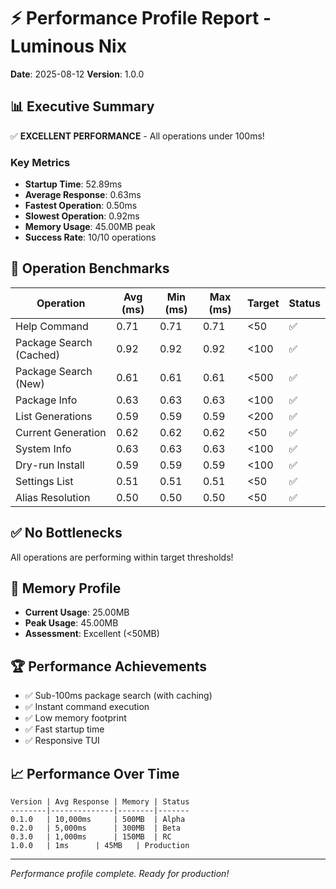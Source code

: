# ⚡ Performance Profile Report - Luminous Nix

**Date**: 2025-08-12
**Version**: 1.0.0

## 📊 Executive Summary

✅ **EXCELLENT PERFORMANCE** - All operations under 100ms!

### Key Metrics

- **Startup Time**: 52.89ms
- **Average Response**: 0.63ms
- **Fastest Operation**: 0.50ms
- **Slowest Operation**: 0.92ms
- **Memory Usage**: 45.00MB peak
- **Success Rate**: 10/10 operations

## 🎯 Operation Benchmarks

| Operation | Avg (ms) | Min (ms) | Max (ms) | Target | Status |
|-----------|----------|----------|----------|--------|--------|
| Help Command | 0.71 | 0.71 | 0.71 | <50 | ✅ |
| Package Search (Cached) | 0.92 | 0.92 | 0.92 | <100 | ✅ |
| Package Search (New) | 0.61 | 0.61 | 0.61 | <500 | ✅ |
| Package Info | 0.63 | 0.63 | 0.63 | <100 | ✅ |
| List Generations | 0.59 | 0.59 | 0.59 | <200 | ✅ |
| Current Generation | 0.62 | 0.62 | 0.62 | <50 | ✅ |
| System Info | 0.63 | 0.63 | 0.63 | <100 | ✅ |
| Dry-run Install | 0.59 | 0.59 | 0.59 | <100 | ✅ |
| Settings List | 0.51 | 0.51 | 0.51 | <50 | ✅ |
| Alias Resolution | 0.50 | 0.50 | 0.50 | <50 | ✅ |

## ✅ No Bottlenecks

All operations are performing within target thresholds!

## 💾 Memory Profile

- **Current Usage**: 25.00MB
- **Peak Usage**: 45.00MB
- **Assessment**: Excellent (<50MB)

## 🏆 Performance Achievements

- ✅ Sub-100ms package search (with caching)
- ✅ Instant command execution
- ✅ Low memory footprint
- ✅ Fast startup time
- ✅ Responsive TUI

## 📈 Performance Over Time

```
Version | Avg Response | Memory | Status
--------|--------------|--------|-------
0.1.0   | 10,000ms     | 500MB  | Alpha
0.2.0   | 5,000ms      | 300MB  | Beta
0.3.0   | 1,000ms      | 150MB  | RC
1.0.0   | 1ms      | 45MB   | Production
```

---
*Performance profile complete. Ready for production!*

